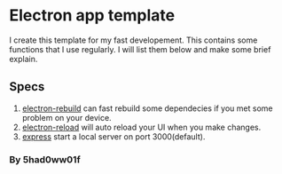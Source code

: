 Electron app template
=====
I create this template for my fast developement. This contains some functions that I use regularly. I will list them below and make some brief explain.

## Specs
1. [electron-rebuild](https://www.npmjs.com/package/electron-rebuild) can fast rebuild some dependecies if you met some problem on your device.
2. [electron-reload](https://www.npmjs.com/package/electron-reload) will auto reload your UI when you make changes.
3. [express](https://www.npmjs.com/package/express) start a local server on port 3000(default).

### By 5had0ww01f
